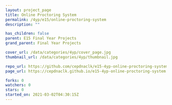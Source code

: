 ```yaml
---
layout: project_page
title: Online Proctoring System
permalink: /4yp/e15/online-proctoring-system
description: ""

has_children: false
parent: E15 Final Year Projects
grand_parent: Final Year Projects

cover_url: /data/categories/4yp/cover_page.jpg
thumbnail_url: /data/categories/4yp/thumbnail.jpg

repo_url: https://github.com/cepdnaclk/e15-4yp-online-proctoring-system
page_url: https://cepdnaclk.github.io/e15-4yp-online-proctoring-system

forks: 0
watchers: 0
stars: 0
started_on: 2021-03-02T04:30:15Z
---
```



